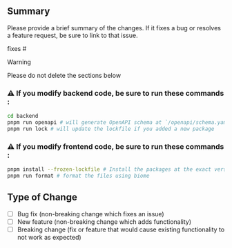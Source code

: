 ## Summary

Please provide a brief summary of the changes. If it fixes a bug or resolves a feature request, be sure to link to that issue.

fixes #


<!-- 
### Screenshots (if applicable)

| screenshot 1 | screenshot 2 |
| ------------ | ------------ |
| << 1 >>      | << 2 >>      |
 -->

> [!WARNING]
> Please do not delete the sections below


### ⚠️ If you modify backend code, be sure to run these commands : 

```bash
cd backend
pnpm run openapi # will generate OpenAPI schema at `/openapi/schema.yaml`
pnpm run lock # will update the lockfile if you added a new package
```

### ⚠️ If you modify frontend code, be sure to run these commands : 

```bash
pnpm install --frozen-lockfile # Install the packages at the exact version listed in the lockfile
pnpm run format # format the files using biome
```


## Type of Change

- [ ] Bug fix (non-breaking change which fixes an issue)
- [ ] New feature (non-breaking change which adds functionality)
- [ ] Breaking change (fix or feature that would cause existing functionality to not work as expected)
